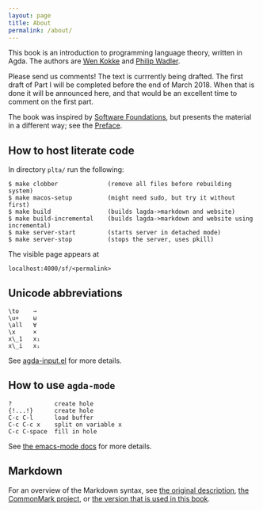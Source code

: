 ```yaml
---
layout: page
title: About
permalink: /about/
---
```


This book is an introduction to programming language theory, written in Agda.  The authors are [Wen Kokke](twitter.com/wenkokke) and [Philip Wadler](https://softwarefoundations.cis.upenn.edu/).

Please send us comments!  The text is currrently being drafted. The first draft of Part I will be completed before the end of March 2018. When that is done it will be announced here, and that would be an excellent time to comment on the first part.

The book was inspired by [Software Foundations](softwarefoundations.cis.upenn.edu), but presents the material in a different way; see the [Preface](Preface).

## How to host literate code

In directory `plta/` run the following:

    $ make clobber              (remove all files before rebuilding system)
    $ make macos-setup          (might need sudo, but try it without first)
    $ make build                (builds lagda->markdown and website)
    $ make build-incremental    (builds lagda->markdown and website using incremental)
    $ make server-start         (starts server in detached mode)
    $ make server-stop          (stops the server, uses pkill)

The visible page appears at

    localhost:4000/sf/<permalink>

## Unicode abbreviations


    \to    →
    \u+    ⊎
    \all   ∀
    \x     ×
    x\_1   x₁
    x\_i   xᵢ

See [agda-input.el](https://github.com/agda/agda/blob/master/src/data/emacs-mode/agda-input.el#L194) for more details.

## How to use `agda-mode`

    ?            create hole
    {!...!}      create hole
    C-c C-l      load buffer
    C-c C-c x    split on variable x 
    C-c C-space  fill in hole

See [the emacs-mode docs]( http://agda.readthedocs.io/en/latest/tools/emacs-mode.html) for more details.

## Markdown

For an overview of the Markdown syntax, see [the original description](daringfireball.net/projects/markdown/syntax), [the CommonMark project](spec.commonmark.org/0.28/), or [the version that is used in this book](kramdown.gettalong.org/syntax.html).


